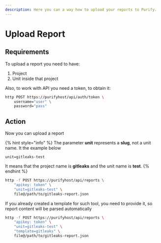 ```yaml
---
description: Here you can a way how to upload your reports to Purify.
---
```


# Upload Report

## Requirements

To upload a report you need to have:

1. Project
2. Unit inside that project

Also, to work with API you need a token, to obtain it:

```bash
http POST https://purifyhost/api/auth/token \
    username="user" \
    password="pass"
```

## Action

Now you can upload a report

{% hint style="info" %}
The parameter **unit** represents a **slug**, not a unit name. It the example below

```text
unit=gitleaks-test
```

It means that the project name is **gitleaks** and the unit name is **test**.
{% endhint %}

```bash
http -f POST https://purifyhost/api/reports \
    "apikey: token" \
    "unit=gitleaks-test" \
    file@/path/to/gitleaks-report.json
```

If you already created a template for such tool, you need to provide it, so report content will be parsed automatically

```bash
http -f POST https://purifyhost/api/reports \
    "apikey: token" \
    "unit=gitleaks-test" \
    "template=gitleaks" \
    file@/path/to/gitleaks-report.json
```

